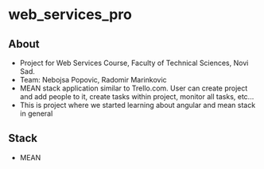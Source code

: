 # web_services_pro

## About
- Project for Web Services Course, Faculty of Technical Sciences, Novi Sad.
- Team: Nebojsa Popovic, Radomir Marinkovic
- MEAN stack application similar to Trello.com. User can create project and add people to it, create tasks within project, monitor all tasks, etc...
- This is project where we started learning about angular and mean stack in general

## Stack
- MEAN



